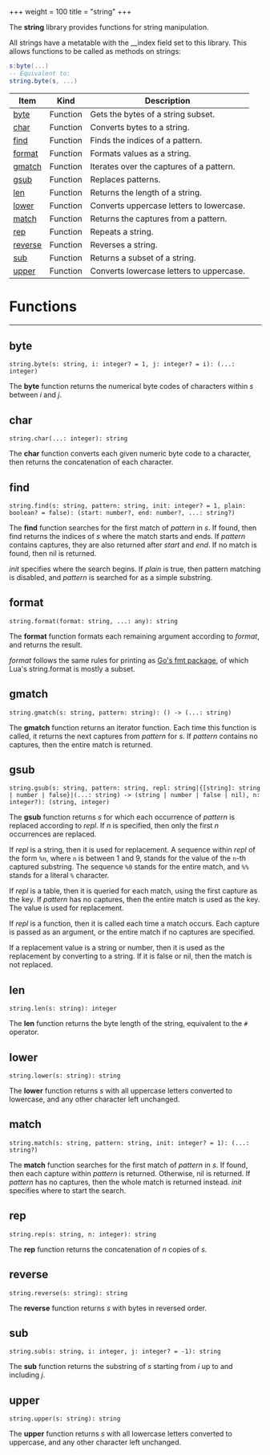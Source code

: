 +++
weight = 100
title = "string"
+++

The **string** library provides functions for string manipulation.

All strings have a metatable with the \_\_index field set to this library. This
allows functions to be called as methods on strings:

```lua
s:byte(...)
-- Equivalent to:
string.byte(s, ...)

```

<div class="api-list one two">

| Item | Kind | Description |
| --- | --- | --- |
| [byte](#byte) | Function | Gets the bytes of a string subset. |
| [char](#char) | Function | Converts bytes to a string. |
| [find](#find) | Function | Finds the indices of a pattern. |
| [format](#format) | Function | Formats values as a string. |
| [gmatch](#gmatch) | Function | Iterates over the captures of a pattern. |
| [gsub](#gsub) | Function | Replaces patterns. |
| [len](#len) | Function | Returns the length of a string. |
| [lower](#lower) | Function | Converts uppercase letters to lowercase. |
| [match](#match) | Function | Returns the captures from a pattern. |
| [rep](#rep) | Function | Repeats a string. |
| [reverse](#reverse) | Function | Reverses a string. |
| [sub](#sub) | Function | Returns a subset of a string. |
| [upper](#upper) | Function | Converts lowercase letters to uppercase. |

</div>

# Functions

----

## byte

 `string.byte(s: string, i: integer? = 1, j: integer? = i): (...: integer)`

The **byte** function returns the numerical byte codes of characters
within *s* between *i* and *j*.

## char

 `string.char(...: integer): string`

The **char** function converts each given numeric byte code to a
character, then returns the concatenation of each character.

## find

 `string.find(s: string, pattern: string, init: integer? = 1, plain: boolean? = false): (start: number?, end: number?, ...: string?)`

The **find** function searches for the first match of *pattern* in
*s*. If found, then find returns the indices of *s* where the match
starts and ends. If *pattern* contains captures, they are also returned
after *start* and *end*. If no match is found, then nil is
returned.

*init* specifies where the search begins. If *plain* is true, then
pattern matching is disabled, and *pattern* is searched for as a simple
substring.

## format

 `string.format(format: string, ...: any): string`

The **format** function formats each remaining argument according to
*format*, and returns the result.

*format* follows the same rules for printing as [Go's fmt package](https://golang.org/pkg/fmt/#hdr-Printing), of which
Lua's string.format is mostly a subset.

## gmatch

 `string.gmatch(s: string, pattern: string): () -> (...: string)`

The **gmatch** function returns an iterator function. Each time this
function is called, it returns the next captures from *pattern* for
*s*. If *pattern* contains no captures, then the entire match is
returned.

## gsub

 `string.gsub(s: string, pattern: string, repl: string|{[string]: string | number | false}|(...: string) -> (string | number | false | nil), n: integer?): (string, integer)`

The **gsub** function returns *s* for which each occurrence of
*pattern* is replaced according to *repl*. If *n* is specified,
then only the first *n* occurrences are replaced.

If *repl* is a string, then it is used for replacement. A sequence
within *repl* of the form `%n`, where `n` is between
1 and 9, stands for the value of the `n`-th captured substring. The
sequence `%0` stands for the entire match, and `%%` stands
for a literal `%` character.

If *repl* is a table, then it is queried for each match, using the first
capture as the key. If *pattern* has no captures, then the entire match is
used as the key. The value is used for replacement.

If *repl* is a function, then it is called each time a match occurs.
Each capture is passed as an argument, or the entire match if no captures are
specified.

If a replacement value is a string or number, then it is used as the
replacement by converting to a string. If it is false or nil, then the match is
not replaced.

## len

 `string.len(s: string): integer`

The **len** function returns the byte length of the string, equivalent to
the `#` operator.

## lower

 `string.lower(s: string): string`

The **lower** function returns *s* with all uppercase letters
converted to lowercase, and any other character left unchanged.

## match

 `string.match(s: string, pattern: string, init: integer? = 1): (...: string?)`

The **match** function searches for the first match of *pattern* in
*s*. If found, then each capture within *pattern* is returned.
Otherwise, nil is returned. If *pattern* has no captures, then the whole
match is returned instead. *init* specifies where to start the search.

## rep

 `string.rep(s: string, n: integer): string`

The **rep** function returns the concatenation of *n* copies of
*s*.

## reverse

 `string.reverse(s: string): string`

The **reverse** function returns *s* with bytes in reversed
order.

## sub

 `string.sub(s: string, i: integer, j: integer? = -1): string`

The **sub** function returns the substring of *s* starting from
*i* up to and including *j*.

## upper

 `string.upper(s: string): string`

The **upper** function returns *s* with all lowercase letters
converted to uppercase, and any other character left unchanged.